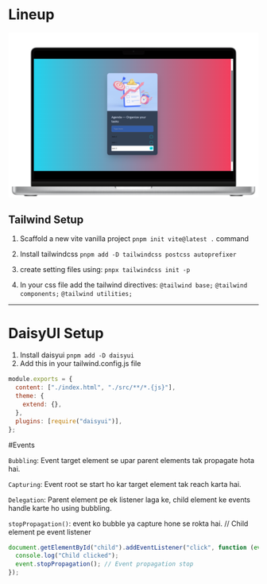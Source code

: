 # Lineup

![mockup](mockup.png)

## Tailwind Setup

1. Scaffold a new vite vanilla project `pnpm init vite@latest .` command
2. Install tailwindcss
   `pnpm add -D tailwindcss postcss autoprefixer`

3. create setting files
   using: `pnpx tailwindcss init -p`

4. In your css file add the tailwind directives:
   `@tailwind base;` `@tailwind components;` `@tailwind utilities;`

---

# DaisyUI Setup

1. Install daisyui
   `pnpm add -D daisyui`
2. Add this in your tailwind.config.js file

```js
module.exports = {
  content: ["./index.html", "./src/**/*.{js}"],
  theme: {
    extend: {},
  },
  plugins: [require("daisyui")],
};
```

#Events

`Bubbling`: Event target element se upar parent elements tak propagate hota hai.

`Capturing`: Event root se start ho kar target element tak reach karta hai.

`Delegation`: Parent element pe ek listener laga ke, child element ke events handle karte ho using bubbling.

`stopPropagation()`: event ko bubble ya capture hone se rokta hai.
// Child element pe event listener

```js
document.getElementById("child").addEventListener("click", function (event) {
  console.log("Child clicked");
  event.stopPropagation(); // Event propagation stop
});
```
